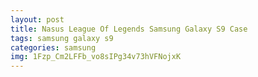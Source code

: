 ```yaml
---
layout: post
title: Nasus League Of Legends Samsung Galaxy S9 Case
tags: samsung galaxy s9
categories: samsung
img: 1Fzp_Cm2LFFb_vo8sIPg34v73hVFNojxK
---
```

